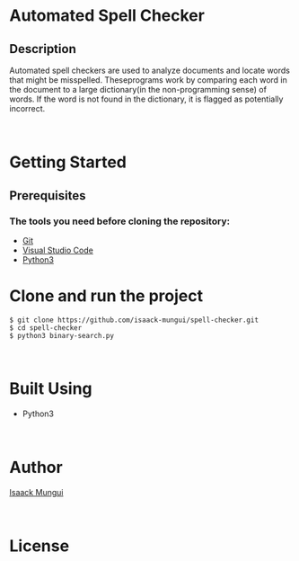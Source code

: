Automated Spell Checker
==============================

## Description
Automated spell checkers are used to analyze documents and locate words that might be misspelled. Theseprograms work by comparing each word in the document to a large dictionary(in the non-programming sense) of words. If the word is not found in the dictionary, it is flagged as potentially incorrect.

<br/>

Getting Started
========================
## Prerequisites
### The tools you need before cloning the repository:
- [Git](https://git-scm.com/)
- [Visual Studio Code](https://code.visualstudio.com/)
- [Python3](https://www.python.org/downloads/)

Clone and run the project
=========================
```
$ git clone https://github.com/isaack-mungui/spell-checker.git
$ cd spell-checker
$ python3 binary-search.py
```

<br/>

Built Using
================
- Python3

<br/>

Author
================
[Isaack Mungui](https://github.com/isaack-mungui)

<br />

License
==================




